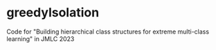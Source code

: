 # greedyIsolation
Code for "Building hierarchical class structures for extreme multi-class learning" in JMLC 2023
